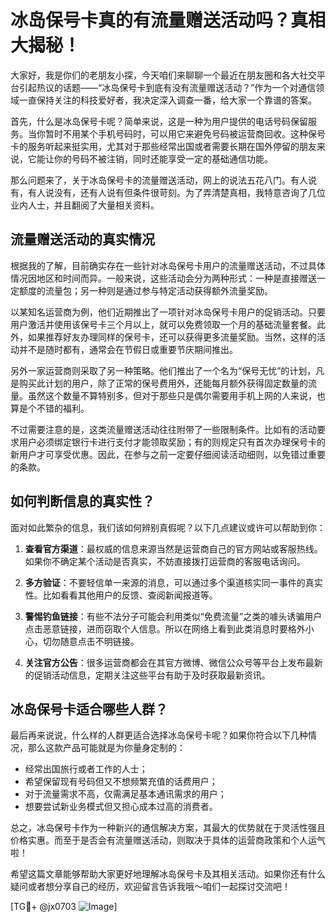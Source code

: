 # 冰岛保号卡真的有流量赠送活动吗？真相大揭秘！

大家好，我是你们的老朋友小探，今天咱们来聊聊一个最近在朋友圈和各大社交平台引起热议的话题——“冰岛保号卡到底有没有流量赠送活动？”作为一个对通信领域一直保持关注的科技爱好者，我决定深入调查一番，给大家一个靠谱的答案。

首先，什么是冰岛保号卡呢？简单来说，这是一种为用户提供的电话号码保留服务。当你暂时不用某个手机号码时，可以用它来避免号码被运营商回收。这种保号卡的服务听起来挺实用，尤其对于那些经常出国或者需要长期在国外停留的朋友来说，它能让你的号码不被注销，同时还能享受一定的基础通信功能。

那么问题来了，关于冰岛保号卡的流量赠送活动，网上的说法五花八门。有人说有，有人说没有，还有人说有但条件很苛刻。为了弄清楚真相，我特意咨询了几位业内人士，并且翻阅了大量相关资料。

## 流量赠送活动的真实情况

根据我的了解，目前确实存在一些针对冰岛保号卡用户的流量赠送活动，不过具体情况因地区和时间而异。一般来说，这些活动会分为两种形式：一种是直接赠送一定额度的流量包；另一种则是通过参与特定活动获得额外流量奖励。

以某知名运营商为例，他们近期推出了一项针对冰岛保号卡用户的促销活动。只要用户激活并使用该保号卡三个月以上，就可以免费领取一个月的基础流量套餐。此外，如果推荐好友办理同样的保号卡，还可以获得更多流量奖励。当然，这样的活动并不是随时都有，通常会在节假日或重要节庆期间推出。

另外一家运营商则采取了另一种策略。他们推出了一个名为“保号无忧”的计划，凡是购买此计划的用户，除了正常的保号费用外，还能每月额外获得固定数量的流量。虽然这个数量不算特别多，但对于那些只是偶尔需要用手机上网的人来说，也算是个不错的福利。

不过需要注意的是，这类流量赠送活动往往附带了一些限制条件。比如有的活动要求用户必须绑定银行卡进行支付才能领取奖励；有的则规定只有首次办理保号卡的新用户才可享受优惠。因此，在参与之前一定要仔细阅读活动细则，以免错过重要的条款。

## 如何判断信息的真实性？

面对如此繁杂的信息，我们该如何辨别真假呢？以下几点建议或许可以帮助到你：

1. **查看官方渠道**：最权威的信息来源当然是运营商自己的官方网站或客服热线。如果你不确定某个活动是否真实，不妨直接拨打运营商的客服电话询问。
   
2. **多方验证**：不要轻信单一来源的消息，可以通过多个渠道核实同一事件的真实性。比如看看其他用户的反馈、查阅新闻报道等。

3. **警惕钓鱼链接**：有些不法分子可能会利用类似“免费流量”之类的噱头诱骗用户点击恶意链接，进而窃取个人信息。所以在网络上看到此类消息时要格外小心，切勿随意点击不明链接。

4. **关注官方公告**：很多运营商都会在其官方微博、微信公众号等平台上发布最新的促销活动信息，定期关注这些平台有助于及时获取最新资讯。

## 冰岛保号卡适合哪些人群？

最后再来说说，什么样的人群更适合选择冰岛保号卡呢？如果你符合以下几种情况，那么这款产品可能就是为你量身定制的：

- 经常出国旅行或者工作的人士；
- 希望保留现有号码但又不想频繁充值的话费用户；
- 对于流量需求不高，仅需满足基本通讯需求的用户；
- 想要尝试新业务模式但又担心成本过高的消费者。

总之，冰岛保号卡作为一种新兴的通信解决方案，其最大的优势就在于灵活性强且价格实惠。而至于是否会有流量赠送活动，则取决于具体的运营商政策和个人运气啦！

希望这篇文章能够帮助大家更好地理解冰岛保号卡及其相关活动。如果你还有什么疑问或者想分享自己的经历，欢迎留言告诉我哦～咱们一起探讨交流吧！

[TG💪+ @jx0703 ![Image](https://github.com/user-attachments/assets/dbca1d08-cadb-493c-b0ec-ad6f7a83f270)]